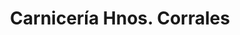 ---
title: "Carnicería Hnos. Corrales"
url: /huetor-tajar/carniceria-hnos-corrales/
shop: carnicero
---